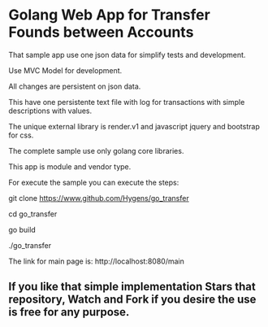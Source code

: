 # Golang Web App for Transfer Founds between Accounts

That sample app use one json data for simplify tests and development.

Use MVC Model for development.

All changes are persistent on json data.

This have one persistente text file with log for transactions with simple
descriptions with values.

The unique external library is render.v1 and javascript jquery and bootstrap for css.

The complete sample use only golang core libraries.

This app is module and vendor type.

For execute the sample you can execute the steps:

git clone https://www.github.com/Hygens/go_transfer

cd go_transfer

go build

./go_transfer

The link for main page is:
http://localhost:8080/main

## If you like that simple implementation Stars that repository, Watch and Fork if you desire the use is free for any purpose.
